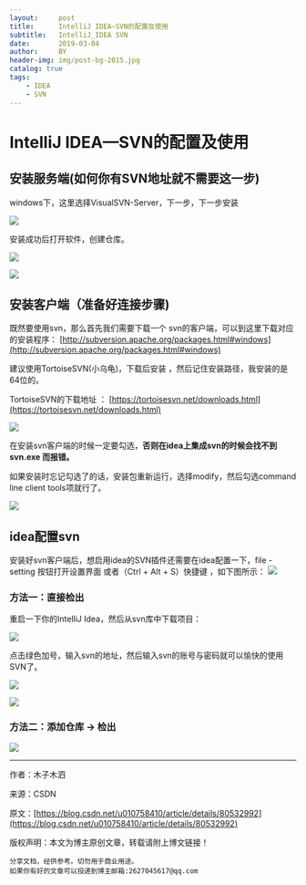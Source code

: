 ```yaml
---
layout:     post
title:      IntelliJ IDEA—SVN的配置及使用
subtitle:   IntelliJ_IDEA SVN
date:       2019-03-04
author:     BY
header-img: img/post-bg-2015.jpg
catalog: true
tags:
    - IDEA
    - SVN
---
```


# IntelliJ IDEA—SVN的配置及使用

## 安装服务端(如何你有SVN地址就不需要这一步)

windows下，这里选择VisualSVN-Server，下一步，下一步安装 

![](https://img-blog.csdn.net/20180601084338777?watermark/2/text/aHR0cHM6Ly9ibG9nLmNzZG4ubmV0L3UwMTA3NTg0MTA=/font/5a6L5L2T/fontsize/400/fill/I0JBQkFCMA==/dissolve/70)

安装成功后打开软件，创建仓库。 

![](https://img-blog.csdn.net/20180601084540430?watermark/2/text/aHR0cHM6Ly9ibG9nLmNzZG4ubmV0L3UwMTA3NTg0MTA=/font/5a6L5L2T/fontsize/400/fill/I0JBQkFCMA==/dissolve/70)

![](https://img-blog.csdn.net/20180601084714345?watermark/2/text/aHR0cHM6Ly9ibG9nLmNzZG4ubmV0L3UwMTA3NTg0MTA=/font/5a6L5L2T/fontsize/400/fill/I0JBQkFCMA==/dissolve/70)

## 安装客户端（准备好连接步骤)

既然要使用svn，那么首先我们需要下载一个 svn的客户端，可以到这里下载对应的安装程序：
[http://subversion.apache.org/packages.html#windows](http://subversion.apache.org/packages.html#windows)

建议使用TortoiseSVN(小乌龟)，下载后安装 ，然后记住安装路径，我安装的是64位的。

TortoiseSVN的下载地址 ： [https://tortoisesvn.net/downloads.html](https://tortoisesvn.net/downloads.html)

![](https://img-blog.csdn.net/20180601084910971?watermark/2/text/aHR0cHM6Ly9ibG9nLmNzZG4ubmV0L3UwMTA3NTg0MTA=/font/5a6L5L2T/fontsize/400/fill/I0JBQkFCMA==/dissolve/70)

在安装svn客户端的时候一定要勾选，**否则在idea上集成svn的时候会找不到 svn.exe 而报错。**

如果安装时忘记勾选了的话，安装包重新运行，选择modify，然后勾选command line client tools项就行了。 

![](https://img-blog.csdn.net/20180601084946389?watermark/2/text/aHR0cHM6Ly9ibG9nLmNzZG4ubmV0L3UwMTA3NTg0MTA=/font/5a6L5L2T/fontsize/400/fill/I0JBQkFCMA==/dissolve/70)


## idea配置svn

安装好svn客户端后，想启用idea的SVN插件还需要在idea配置一下，file - setting 按钮打开设置界面 或者（Ctrl + Alt + S）快捷键 ，如下图所示： 
![](https://img-blog.csdn.net/20180601085144370?watermark/2/text/aHR0cHM6Ly9ibG9nLmNzZG4ubmV0L3UwMTA3NTg0MTA=/font/5a6L5L2T/fontsize/400/fill/I0JBQkFCMA==/dissolve/70)

### 方法一：直接检出
重启一下你的IntelliJ Idea，然后从svn库中下载项目： 

![](https://img-blog.csdn.net/20180601085614232?watermark/2/text/aHR0cHM6Ly9ibG9nLmNzZG4ubmV0L3UwMTA3NTg0MTA=/font/5a6L5L2T/fontsize/400/fill/I0JBQkFCMA==/dissolve/70)

点击绿色加号，输入svn的地址，然后输入svn的账号与密码就可以愉快的使用SVN了。 
 
![](https://img-blog.csdn.net/20180601085657301?watermark/2/text/aHR0cHM6Ly9ibG9nLmNzZG4ubmV0L3UwMTA3NTg0MTA=/font/5a6L5L2T/fontsize/400/fill/I0JBQkFCMA==/dissolve/70)

![](https://img-blog.csdn.net/20180601085732621?watermark/2/text/aHR0cHM6Ly9ibG9nLmNzZG4ubmV0L3UwMTA3NTg0MTA=/font/5a6L5L2T/fontsize/400/fill/I0JBQkFCMA==/dissolve/70)

### 方法二：添加仓库 → 检出
![](https://img-blog.csdn.net/20180601093027314?watermark/2/text/aHR0cHM6Ly9ibG9nLmNzZG4ubmV0L3UwMTA3NTg0MTA=/font/5a6L5L2T/fontsize/400/fill/I0JBQkFCMA==/dissolve/70)

--------------------- 
作者：木子木泗 

来源：CSDN 

原文：[https://blog.csdn.net/u010758410/article/details/80532992](https://blog.csdn.net/u010758410/article/details/80532992) 

版权声明：本文为博主原创文章，转载请附上博文链接！


    分享文档，经供参考。切勿用于商业用途。
    如果你有好的文章可以投递到博主邮箱:2627045617@qq.com
